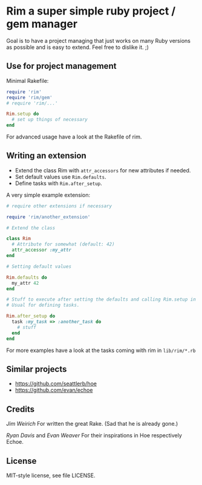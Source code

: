 # Rim a super simple ruby project / gem manager

Goal is to have a project managing that just works on many Ruby
versions as possible and is easy to extend. Feel free to dislike it. ;)


## Use for project management

Minimal Rakefile:

```ruby
require 'rim'
require 'rim/gem'
# require 'rim/...'

Rim.setup do
  # set up things of necessary
end
```

For advanced usage have a look at the Rakefile of rim.


## Writing an extension

* Extend the class Rim with <code>attr_accessors</code> for new attributes if needed.
* Set default values use <code>Rim.defaults</code>.
* Define tasks with <code>Rim.after_setup</code>.

A very simple example extension:

```ruby
# require other extensions if necessary

require 'rim/another_extension'

# Extend the class

class Rim
  # Attribute for somewhat (default: 42)
  attr_accessor :my_attr
end

# Setting default values

Rim.defaults do
  my_attr 42
end

# Stuff to execute after setting the defaults and calling Rim.setup in Rakefile.
# Usual for defining tasks.

Rim.after_setup do
  task :my_task => :another_task do
    # stuff
  end
end
```

For more examples have a look at the tasks coming with rim in <code>lib/rim/*.rb</code>


## Similar projects

* https://github.com/seattlerb/hoe
* https://github.com/evan/echoe


## Credits

<em>Jim Weirich</em> For written the great Rake. (Sad that he is already gone.)

<em>Ryan Davis</em> and <em>Evan Weaver</em> For their inspirations in Hoe respectively Echoe.


## License

MIT-style license, see file LICENSE.
